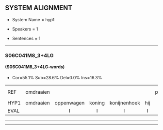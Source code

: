 
## SYSTEM ALIGNMENT

- System Name = hyp1

- Speakers = 1

- Sentences = 1

---

### S06C041M8_3+4LG

#### (S06C041M8_3+4LG-words)

- Cor=55.1%	Sub=28.6%	Del=0.0%	Ins=16.3%

|  |  |  |  |  |  |  |  |  |  |  |  |  |  |  |  |  |  |  |  |  |  |  |  |  |  |  |  |  |  |  |  |  |  |  |  |  |  |  |  |  |  |  |  |  |  |  |  |  |  |
|:--- |:---:|:---:|:---:|:---:|:---:|:---:|:---:|:---:|:---:|:---:|:---:|:---:|:---:|:---:|:---:|:---:|:---:|:---:|:---:|:---:|:---:|:---:|:---:|:---:|:---:|:---:|:---:|:---:|:---:|:---:|:---:|:---:|:---:|:---:|:---:|:---:|:---:|:---:|:---:|:---:|:---:|:---:|:---:|:---:|:---:|:---:|:---:|:---:|:---:|
| REF | omdraaien |  |  |  |  | poppenwagen | *(koning) | konijnenhok | elastiekje | ruziemaken | teddybeer | dierentuin | paddenstoelen | verstoppertje | wasmachine | fototoestel | toiletpapier | vrachtwagen | buurmannen | vogelkooi | olifant | schommelen | iedereen |  | schoenenwinkel | knutselen | ophangen | verjaardag | sprookjesboek | tandenborstel | lucifer | slaapkamer | achterdeur | ziekenhuis | nieuwsgierig |  | afblijven | kabouter |  |  | washandje | sneeuwwitje | goeiendag | vakantie | limonade | autorijden | eindelijk | familie | chocolade |
| HYP1 | omdraaien | oppenwagen | koning | konijnenhoek | hij | la | stikje | ruzie | maken | dat | dibier | dierentuin | paddenstoelen | verstoppertje | wasmachine | fototoestel | toiletpapier | vrachtwagen | buurmannen | vogelkooi | olifont | schommelen | iedereen | schonen | winkel | knutselen | ophangen | verjaardag | sprookjesboek | tandenborstel | lucufer | slaapkamer | achterdeur | ziekenhuis | nieuwsgierig | of | blijven | kabouter | was | handje | sneewiete | goeien | dag | vakantie | limonade | afdorrijden | eindelijk | familie | chocolade |
| EVAL |  | I | I | I | I | S | S | S | S | S | S |  |  |  |  |  |  |  |  |  | S |  |  | I | S |  |  |  |  |  | S |  |  |  |  | I | S |  | I | I | S | S | S |  |  | S |  |  |  |
---

---
